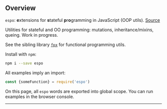 ## Overview

`espo`: **e**xtensions for **s**tateful **p**r**o**gramming in JavaScript (OOP utils).
<a href="https://github.com/Mitranim/espo" target="_blank">
Source <span class="fa fa-github"></span>
</a>

Utilities for stateful and OO programming: mutations, inheritance/mixins,
queing. Work in progress.

See the sibling library
<a href="http://mitranim.com/fpx/" target="_blank">`fpx`</a>
for functional programming utils.

Install with `npm`:

```sh
npm i --save espo
```

All examples imply an import:

```js
const {someFunction} = require('espo')
```

On this page, all `espo` words are exported into global scope. You can run
examples in the browser console.

---
